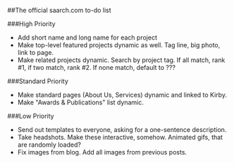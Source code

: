 ##The official saarch.com to-do list

###High Priority
-	Add short name and long name for each project
-	Make top-level featured projects dynamic as well. Tag line, big photo, link to page.
-	Make related projects dynamic. Search by project tag. If all match, rank #1, if two match, rank #2. If none match, default to ???

###Standard Priority
-	Make standard pages (About Us, Services) dynamic and linked to Kirby.
-	Make "Awards & Publications" list dynamic.

###Low Priority
-	Send out templates to everyone, asking for a one-sentence description.
-	Take headshots. Make these interactive, somehow. Animated gifs, that are randomly loaded?
-	Fix images from blog. Add all images from previous posts.